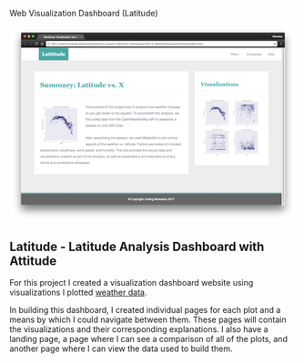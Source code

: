 Web Visualization Dashboard (Latitude)

![Images/landingResize.png](Images/landingResize.png)

## Latitude - Latitude Analysis Dashboard with Attitude

For this project I created a visualization dashboard website using visualizations I plotted [weather data](cities.csv).

In building this dashboard, I created individual pages for each plot and a means by which I could navigate between them. These pages will contain the visualizations and their corresponding explanations. I also have a landing page, a page where I can see a comparison of all of the plots, and another page where I can view the data used to build them.

 
